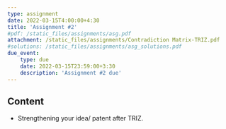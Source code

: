 ```yaml
---
type: assignment
date: 2022-03-15T4:00:00+4:30
title: 'Assignment #2'
#pdf: /static_files/assignments/asg.pdf
attachment: /static_files/assignments/Contradiction Matrix-TRIZ.pdf
#solutions: /static_files/assignments/asg_solutions.pdf
due_event: 
    type: due
    date: 2022-03-15T23:59:00+3:30
    description: 'Assignment #2 due'
---
```

## Content
- Strengthening your idea/ patent after TRIZ.


